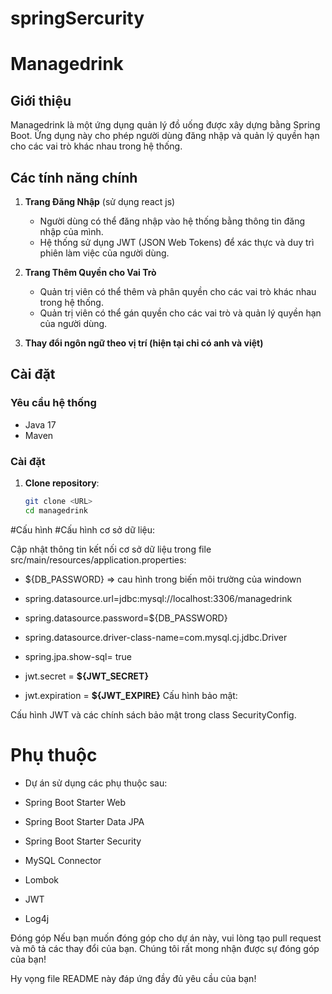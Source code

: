 # springSercurity
# Managedrink

## Giới thiệu

Managedrink là một ứng dụng quản lý đồ uống được xây dựng bằng Spring Boot. Ứng dụng này cho phép người dùng đăng nhập và quản lý quyền hạn cho các vai trò khác nhau trong hệ thống.

## Các tính năng chính

1. **Trang Đăng Nhập** (sử dụng react js)
   - Người dùng có thể đăng nhập vào hệ thống bằng thông tin đăng nhập của mình. 
   - Hệ thống sử dụng JWT (JSON Web Tokens) để xác thực và duy trì phiên làm việc của người dùng.

2. **Trang Thêm Quyền cho Vai Trò**
   - Quản trị viên có thể thêm và phân quyền cho các vai trò khác nhau trong hệ thống.
   - Quản trị viên có thể gán quyền cho các vai trò và quản lý quyền hạn của người dùng.
3. **Thay đổi ngôn ngữ theo vị trí (hiện tại chỉ có anh và việt)**
## Cài đặt

### Yêu cầu hệ thống

- Java 17
- Maven

### Cài đặt

1. **Clone repository**:
   ```bash
   git clone <URL>
   cd managedrink

#Cấu hình
#Cấu hình cơ sở dữ liệu:

Cập nhật thông tin kết nối cơ sở dữ liệu trong file src/main/resources/application.properties:
- ${DB_PASSWORD} => cau hình trong biến môi trường của windown

- spring.datasource.url=jdbc:mysql://localhost:3306/managedrink
- spring.datasource.password=${DB_PASSWORD}
- spring.datasource.driver-class-name=com.mysql.cj.jdbc.Driver
- spring.jpa.show-sql= true
- jwt.secret = **${JWT_SECRET}**
- jwt.expiration = **${JWT_EXPIRE}**
Cấu hình bảo mật:

Cấu hình JWT và các chính sách bảo mật trong class SecurityConfig.

# Phụ thuộc
- Dự án sử dụng các phụ thuộc sau:

- Spring Boot Starter Web
- Spring Boot Starter Data JPA
- Spring Boot Starter Security
- MySQL Connector
- Lombok
- JWT
- Log4j

Đóng góp
Nếu bạn muốn đóng góp cho dự án này, vui lòng tạo pull request và mô tả các thay đổi của bạn. Chúng tôi rất mong nhận được sự đóng góp của bạn!

Hy vọng file README này đáp ứng đầy đủ yêu cầu của bạn!


